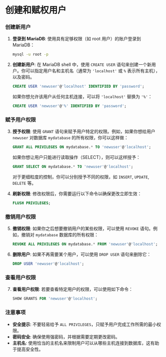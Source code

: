# 创建和赋权用户

### 创建新用户

1. **登录到 MariaDB**:
   使用具有足够权限（如 root 用户）的账户登录到 MariaDB：
   ```bash
   mysql -u root -p
   ```

2. **创建新用户**:
   在 MariaDB shell 中，使用 `CREATE USER` 语句来创建一个新用户。你可以指定用户名和主机名（通常为 `'localhost'` 或 `%` 表示所有主机），以及密码。
   
   ```sql
   CREATE USER 'newuser'@'localhost' IDENTIFIED BY 'password';
   ```
   如果你想允许该用户从任何主机连接，可以将 `'localhost'` 替换为 `'%'`：
   ```sql
   CREATE USER 'newuser'@'%' IDENTIFIED BY 'password';
   ```

### 赋予用户权限

3. **授予权限**:
   使用 `GRANT` 语句来赋予用户特定的权限。例如，如果你想给用户 `newuser` 对数据库 `mydatabase` 的所有权限，你可以这样做：
   
   ```sql
   GRANT ALL PRIVILEGES ON mydatabase.* TO 'newuser'@'localhost';
   ```

   如果你想让用户只能进行读取操作（SELECT），则可以这样授予：
   
   ```sql
   GRANT SELECT ON mydatabase.* TO 'newuser'@'localhost';
   ```

   对于更细粒度的控制，你可以分别授予不同的权限，如 `INSERT`, `UPDATE`, `DELETE` 等。

4. **刷新权限**:
   修改权限后，你需要运行以下命令以确保更改立即生效：
   
   ```sql
   FLUSH PRIVILEGES;
   ```

### 撤销用户权限

5. **撤销权限**:
   如果你之后想要撤销用户的某些权限，可以使用 `REVOKE` 语句。例如，撤销对 `mydatabase` 数据库的所有权限：
   
   ```sql
   REVOKE ALL PRIVILEGES ON mydatabase.* FROM 'newuser'@'localhost';
   ```

6. **删除用户**:
   如果不再需要某个用户，可以使用 `DROP USER` 语句来删除它：
   
   ```sql
   DROP USER 'newuser'@'localhost';
   ```

### 查看用户权限

7. **查看用户权限**:
   若要查看特定用户的权限，可以使用如下命令：
   
   ```sql
   SHOW GRANTS FOR 'newuser'@'localhost';
   ```

### 注意事项

- **安全提示**: 不要轻易给予 `ALL PRIVILEGES`，只赋予用户完成工作所需的最小权限。
- **密码安全**: 确保使用强密码，并根据需要定期更改密码。
- **主机名**: 使用恰当的主机名来限制用户可以从哪些主机连接到数据库，这有助于提高安全性。
